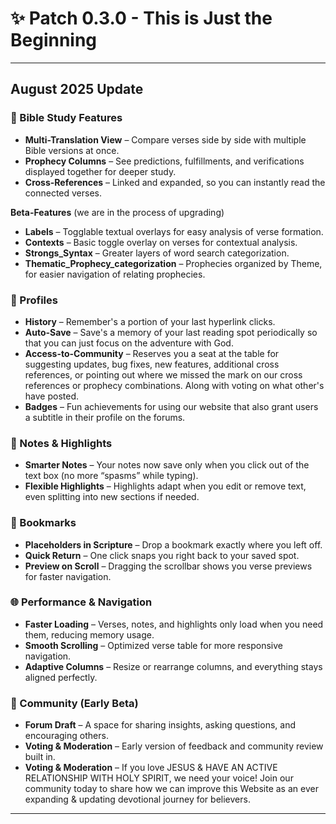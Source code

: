 # ✨ Patch 0.3.0 - This is Just the Beginning

---

## **August 2025 Update**

### 📖 Bible Study Features

* **Multi-Translation View** – Compare verses side by side with multiple Bible versions at once.
* **Prophecy Columns** – See predictions, fulfillments, and verifications displayed together for deeper study.
* **Cross-References** – Linked and expanded, so you can instantly read the connected verses.



**Beta-Features**
(we are in the process of upgrading)

* **Labels** – Togglable textual overlays for easy analysis of verse formation.
* **Contexts** – Basic toggle overlay on verses for contextual analysis.
* **Strongs_Syntax** – Greater layers of word search categorization.
* **Thematic_Prophecy_categorization** – Prophecies organized by Theme, for easier navigation of relating prophecies.



### 📖 Profiles

* **History** – Remember's a portion of your last hyperlink clicks.
* **Auto-Save** – Save's a memory of your last reading spot periodically so that you can just focus on the adventure with God.
* **Access-to-Community** – Reserves you a seat at the table for suggesting updates, bug fixes, new features, additional cross references, or pointing out where we missed the mark on our cross references or prophecy combinations. Along with voting on what other's have posted.
* **Badges** – Fun achievements for using our website that also grant users a subtitle in their profile on the forums.



### 📝 Notes & Highlights

* **Smarter Notes** – Your notes now save only when you click out of the text box (no more “spasms” while typing).
* **Flexible Highlights** – Highlights adapt when you edit or remove text, even splitting into new sections if needed.



### 🔖 Bookmarks

* **Placeholders in Scripture** – Drop a bookmark exactly where you left off.
* **Quick Return** – One click snaps you right back to your saved spot.
* **Preview on Scroll** – Dragging the scrollbar shows you verse previews for faster navigation.



### 🌐 Performance & Navigation

* **Faster Loading** – Verses, notes, and highlights only load when you need them, reducing memory usage.
* **Smooth Scrolling** – Optimized verse table for more responsive navigation.
* **Adaptive Columns** – Resize or rearrange columns, and everything stays aligned perfectly.



### 💬 Community (Early Beta)

* **Forum Draft** – A space for sharing insights, asking questions, and encouraging others.
* **Voting & Moderation** – Early version of feedback and community review built in.
* **Voting & Moderation** – If you love JESUS & HAVE AN ACTIVE RELATIONSHIP WITH HOLY SPIRIT, we need your voice! Join our community today to share how we can improve this Website as an ever expanding & updating devotional journey for believers.

---

